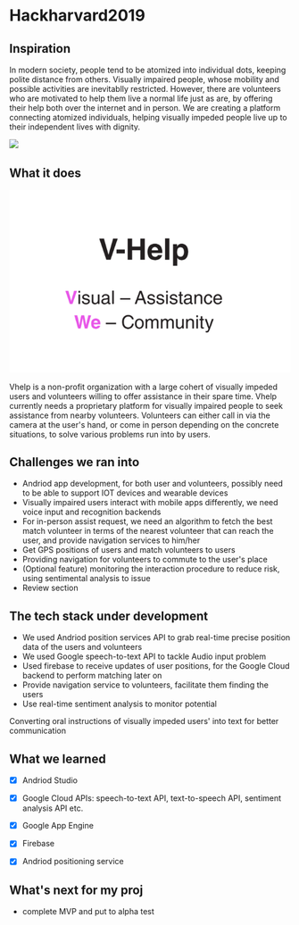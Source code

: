 # Hackharvard2019
## Inspiration
In modern society, people tend to be atomized into individual dots, keeping polite distance from others. Visually impaired people, whose mobility and possible activities are inevitablly restricted. However, there are volunteers who are motivated to help them live a normal life just as are, by offering their help both over the internet and in person. We are creating a platform connecting atomized individuals, helping visually impeded people live up to their independent lives with dignity. 

![ ](https://vthumb.ykimg.com/054106015C54157F000001410E053FB0)

## What it does
![](figs/vhelp.PNG)

Vhelp is a non-profit organization with a large cohert of visually impeded users and volunteers willing to offer assistance in their spare time. Vhelp currently needs a proprietary platform for visually impaired people to seek assistance from nearby volunteers. Volunteers can either call in via the camera at the user's hand, or come in person depending on the concrete situations, to solve various problems run into by users.

## Challenges we ran into
- Andriod app development, for both user and volunteers, possibly need to be able to support IOT devices and wearable devices
- Visually impaired users interact with mobile apps differently, we need voice input and recognition backends
- For in-person assist request, we need an algorithm to fetch the best match volunteer in terms of the nearest volunteer that can reach the user, and provide navigation services to him/her 
- Get GPS positions of users and match volunteers to users
- Providing navigation for volunteers to commute to the user's place
- (Optional feature) monitoring the interaction procedure to reduce risk, using sentimental analysis to issue 
- Review section

## The tech stack under development
-  We used Andriod position services API to grab real-time precise position data of the users and volunteers 
-  We used Google speech-to-text API to tackle Audio input problem
-  Used firebase to receive updates of user positions, for the Google Cloud backend to perform matching later on
-  Provide navigation service to volunteers, facilitate them finding the users
-  Use real-time sentiment analysis to monitor potential 

Converting oral instructions of visually impeded users' into text for better communication 

## What we learned
- [x] Andriod Studio
- [x] Google Cloud APIs: speech-to-text API, text-to-speech API, sentiment analysis API etc.
- [x] Google App Engine
- [x] Firebase
- [x] Andriod positioning service


## What's next for my proj
- complete MVP and put to alpha test
